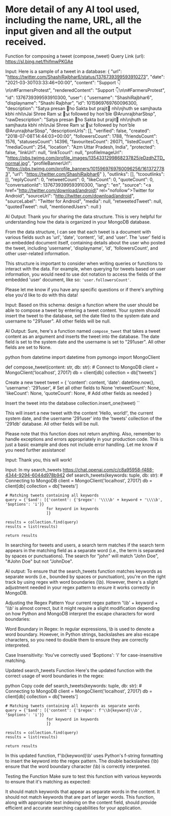 # More detail of any AI tool used, including the name, URL, all the input given and all the output received.  



Function for composing a tweet (compose_tweet)
Query Link (url): https://sl.bing.net/fhifmwPKGAe

  Input: Here is a sample of a tweet in a database: {
    "url": "https://twitter.com/ShashiRajbhar6/status/1376739399593910273",
    "date": "2021-03-30T03:33:46+00:00",
    "content": "Support 👇\n\n#FarmersProtest",
    "renderedContent": "Support 👇\n\n#FarmersProtest",
    "id": 1376739399593910300,
    "user": {
      "username": "ShashiRajbhar6",
      "displayname": "Shashi Rajbhar",
      "id": 1015969769760096300,
      "description": "Satya presan 🤔ho Sakta but prajit💪 nhi\njhuth se samjhauta kbhi nhi\nJai Shree Ram 🕉 🙏🕉 followed by hon'ble @ArunrajbharSbsp",
      "rawDescription": "Satya presan 🤔ho Sakta but prajit💪 nhi\njhuth se samjhauta kbhi nhi\nJai Shree Ram 🕉 🙏🕉 followed by hon'ble @ArunrajbharSbsp",
      "descriptionUrls": [],
      "verified": false,
      "created": "2018-07-08T14:44:03+00:00",
      "followersCount": 1788,
      "friendsCount": 1576,
      "statusesCount": 14396,
      "favouritesCount": 26071,
      "listedCount": 1,
      "mediaCount": 254,
      "location": "Azm Uttar Pradesh, India",
      "protected": false,
      "linkUrl": null,
      "linkTcourl": null,
      "profileImageUrl": "https://pbs.twimg.com/profile_images/1354331299868237825/eDzdhZTD_normal.jpg",
      "profileBannerUrl": "https://pbs.twimg.com/profile_banners/1015969769760096256/1613727783",
      "url": "https://twitter.com/ShashiRajbhar6"
    },
    "outlinks": [],
    "tcooutlinks": [],
    "replyCount": 0,
    "retweetCount": 0,
    "likeCount": 0,
    "quoteCount": 0,
    "conversationId": 1376739399593910300,
    "lang": "en",
    "source": "<a href=\"http://twitter.com/download/android\" rel=\"nofollow\">Twitter for Android</a>",
    "sourceUrl": "http://twitter.com/download/android",
    "sourceLabel": "Twitter for Android",
    "media": null,
    "retweetedTweet": null,
  "quotedTweet": null,
  "mentionedUsers": null
}

AI Output: Thank you for sharing the data structure. This is very helpful for understanding how the data is organized in your MongoDB database. 

From the data structure, I can see that each tweet is a document with various fields such as 'url', 'date', 'content', 'id', and 'user'. The 'user' field is an embedded document itself, containing details about the user who posted the tweet, including 'username', 'displayname', 'id', 'followersCount', and other user-related information.

This structure is important to consider when writing queries or functions to interact with the data. For example, when querying for tweets based on user information, you would need to use dot notation to access the fields of the embedded 'user' document, like so: `'user.followersCount'`.

Please let me know if you have any specific questions or if there's anything else you'd like to do with this data!


Input: Based on this schema: design a function where the user should be able to compose a tweet by entering a tweet content. Your system should insert the tweet to the database, set the date filed to the system date and username to "291user". All other fields will be null.

AI Output: Sure, here's a function named `compose_tweet` that takes a tweet content as an argument and inserts the tweet into the database. The date field is set to the system date and the username is set to "291user". All other fields are set to None.

python
from datetime import datetime
from pymongo import MongoClient

def compose_tweet(content: str, db: str):
    # Connect to MongoDB
    client = MongoClient('localhost', 27017)
    db = client[db]
    collection = db['tweets']

   Create a new tweet
    tweet = {
        'content': content,
        'date': datetime.now(),
        'username': '291user',
        # Set all other fields to None
        'retweetCount': None,
        'likeCount': None,
        'quoteCount': None,
        # Add other fields as needed
    }

  Insert the tweet into the database
   collection.insert_one(tweet)
``

This will insert a new tweet with the content 'Hello, world!', the current system date, and the username '291user' into the 'tweets' collection of the '291db' database. All other fields will be null.

Please note that this function does not return anything. Also, remember to handle exceptions and errors appropriately in your production code. This is just a basic example and does not include error handling. Let me know if you need further assistance! 

Input: Thank you, this will work!

Input: In my search_tweets 
https://chat.openai.com/c/c8a95958-f488-4344-9294-6044d978b942
def search_tweets(keywords: tuple, db: str):
    # Connecting to MongoDB
    client = MongoClient('localhost', 27017)
    db = client[db]
    collection = db['tweets']

    # Matching tweets containing all keywords
    query = {'$and': [{'content': {'$regex': '\\\\b' + keyword + '\\\\b', '$options': 'i'}}
                      for keyword in keywords
                      ]}

    results = collection.find(query)
    results = list(results)

    return results

 In searching for tweets and users, a search term matches if the search term appears in the matching field as a separate word (i.e., the term is separated by spaces or punctuations). The search for "john" will match "John Doe", "#John Doe" but not "JohnDoe". 

AI output: To ensure that the search_tweets function matches keywords as separate words (i.e., bounded by spaces or punctuation), you're on the right track by using regex with word boundaries (\\b). However, there's a slight adjustment needed in your regex pattern to ensure it works correctly in MongoDB.

Adjusting the Regex Pattern
Your current regex pattern '\\\\b' + keyword + '\\\\b' is almost correct, but it might require a slight modification depending on how Python and MongoDB interpret the escape characters for word boundaries:

Word Boundary in Regex: In regular expressions, \b is used to denote a word boundary. However, in Python strings, backslashes are also escape characters, so you need to double them to ensure they are correctly interpreted.

Case Insensitivity: You've correctly used '$options': 'i' for case-insensitive matching.

Updated search_tweets Function
Here's the updated function with the correct usage of word boundaries in the regex:

python
Copy code
def search_tweets(keywords: tuple, db: str):
    # Connecting to MongoDB
    client = MongoClient('localhost', 27017)
    db = client[db]
    collection = db['tweets']

    # Matching tweets containing all keywords as separate words
    query = {'$and': [{'content': {'$regex': f'\\b{keyword}\\b', '$options': 'i'}}
                      for keyword in keywords
                      ]}

    results = collection.find(query)
    results = list(results)

    return results
In this updated function, f'\\b{keyword}\\b' uses Python's f-string formatting to insert the keyword into the regex pattern. The double backslashes (\\b) ensure that the word boundary character (\b) is correctly interpreted.

Testing the Function
Make sure to test this function with various keywords to ensure that it's matching as expected:

It should match keywords that appear as separate words in the content.
It should not match keywords that are part of larger words.
This function, along with appropriate text indexing on the content field, should provide efficient and accurate searching capabilities for your application.
